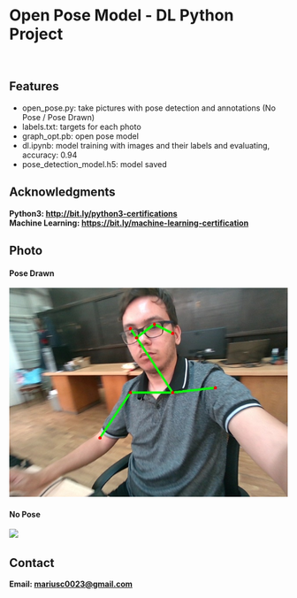 <h1> Open Pose Model - DL Python Project</h1>
<br>
<h2>Features</h2>
<ul>
    <li>open_pose.py: take pictures with pose detection and annotations (No Pose / Pose Drawn)</li>
    <li>labels.txt: targets for each photo</li>
    <li>graph_opt.pb: open pose model</li>
    <li>dl.ipynb: model training with images and their labels and evaluating, accuracy: 0.94</li>
    <li>pose_detection_model.h5: model saved</li>
</ul>

<h2>Acknowledgments</h2>

<b> Python3: http://bit.ly/python3-certifications </b>
<br>
<b> Machine Learning: https://bit.ly/machine-learning-certification <b>
<br>


<h2>Photo</h2>
<h4>Pose Drawn</h4>
<img src="image.jpg">
<br>
<h4>No Pose</h4>
<img src="image1.jpg">
<br>
<h2>Contact</h2>

<b> Email: mariusc0023@gmail.com </b>
